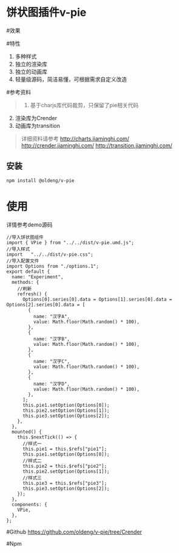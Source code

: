 # 饼状图插件v-pie

#效果

#特性
1. 多种样式
2. 独立的渲染库
3. 独立的动画库
4. 轻量级源码，简洁易懂，可根据需求自定义改造


#参考资料

> 1. 基于charjs库代码裁剪，只保留了pie相关代码
  2. 渲染库为Crender
  3. 动画库为transition

> 详细资料请参考
http://charts.jiaminghi.com/
http://crender.jiaminghi.com/
http://transition.jiaminghi.com/

## 安装
```
npm install @oldeng/v-pie

```
# 使用

详情参考demo源码
```
//导入饼状图组件
import { VPie } from "../../dist/v-pie.umd.js";
//导入样式
import   "../../dist/v-pie.css";
//导入配置文件
import Options from "./options.1";
export default {
  name: "Experiment",
  methods: {
    //刷新
    refresh() {
      Options[0].series[0].data = Options[1].series[0].data = Options[2].series[0].data = [
        {
          name: "汉字A",
          value: Math.floor(Math.random() * 100),
        },
        {
          name: "汉字B",
          value: Math.floor(Math.random() * 100),
        },
        {
          name: "汉字C",
          value: Math.floor(Math.random() * 100),
        },
        {
          name: "汉字D",
          value: Math.floor(Math.random() * 100),
        },
      ];
      this.pie1.setOption(Options[0]);
      this.pie2.setOption(Options[1]);
      this.pie3.setOption(Options[2]);
    },
  },
  mounted() {
    this.$nextTick(() => {
      //样式一
      this.pie1 = this.$refs["pie1"];
      this.pie1.setOption(Options[0]);
      //样式二
      this.pie2 = this.$refs["pie2"];
      this.pie2.setOption(Options[1]);
      //样式三
      this.pie3 = this.$refs["pie3"];
      this.pie3.setOption(Options[2]);
    });
  },
  components: {
    VPie,
  },
};
```

#Github
https://github.com/oldeng/v-pie/tree/Crender

#Npm

